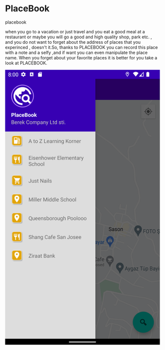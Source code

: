 # PlaceBook
placebook


when you go to a vacation or just travel and you eat a good meal at a restaurant or maybe you will
go a good and high quality shop, park etc. , and you do not want to forget about the address of places that you experinced , doesn't it.So,
thanks to PLACEBOOK you can record this place with a note  and a  selfy ,and if want you can even manipulate the place name. When you forget about your favorite places it is better for you take a look at PLACEBOOK.


![drawer_screen](https://github.com/bilalceng/PlaceBook/blob/master/drawer_layout.png)
